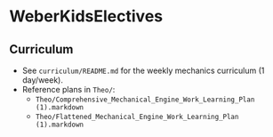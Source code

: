 # WeberKidsElectives

## Curriculum
- See `curriculum/README.md` for the weekly mechanics curriculum (1 day/week).
- Reference plans in `Theo/`:
  - `Theo/Comprehensive_Mechanical_Engine_Work_Learning_Plan (1).markdown`
  - `Theo/Flattened_Mechanical_Engine_Work_Learning_Plan (1).markdown`
